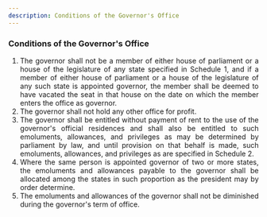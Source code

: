 ```yaml
---
description: Conditions of the Governor's Office
---
```


### Conditions of the Governor's Office

1. <div style="text-align: justify"> The governor shall not be a member of either house of parliament or a house of the legislature of any state specified in Schedule 1, and if a member of either house of parliament or a house of the legislature of any such state is appointed governor, the member shall be deemed to have vacated the seat in that house on the date on which the member enters the office as governor.
2. <div style="text-align: justify"> The governor shall not hold any other office for profit.
3. <div style="text-align: justify"> The governor shall be entitled without payment of rent to the use of the governor's official residences and shall also be entitled to such emoluments, allowances, and privileges as may be determined by parliament by law, and until provision on that behalf is made, such emoluments, allowances, and privileges as are specified in Schedule 2.
4. <div style="text-align: justify"> Where the same person is appointed governor of two or more states, the emoluments and allowances payable to the governor shall be allocated among the states in such proportion as the president may by order determine.
5. <div style="text-align: justify"> The emoluments and allowances of the governor shall not be diminished during the governor's term of office.
